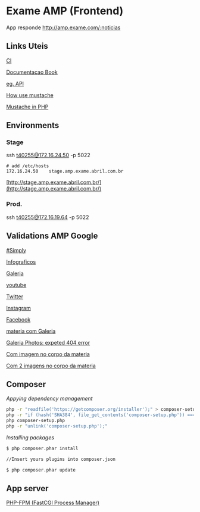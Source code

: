 # Exame AMP (Frontend)

App responde http://amp.exame.com/:noticias


## Links Uteis

[CI](http://jenkins.googleamp.abrdigital.com.br/view/GoogleAmp/)

[Documentacao Book](https://confluence.abril.com.br/pages/viewpage.action?title=BOOK+-+GoogleAMP&spaceKey=operacoes)

[eg. API](http://api.exame.abril.com.br/v2/materias/voce-pode-quebrar-seu-iphone-simplesmente-trocando-sua-data)

[How use mustache](https://mustache.github.io/mustache.5.html)

[Mustache in PHP](https://github.com/bobthecow/mustache.php/wiki)


## Environments

### Stage
ssh t40255@172.16.24.50 -p 5022

```
# add /etc/hosts
172.16.24.50    stage.amp.exame.abril.com.br
```

[http://stage.amp.exame.abril.com.br/](http://stage.amp.exame.abril.com.br/)


### Prod.
ssh t40255@172.16.19.64 -p 5022

## Validations AMP Google

[#Simply](http://amp.exame.abril.com.br/mundo/noticias/florida-declara-emergencia-sanitaria-por-novos-casos-de-zika#development=1)

[Infograficos ](http://amp.exame.abril.com.br/marketing/noticias/infografico-mostra-como-os-brasileiros-consomem-midia#development=1)

[Galeria ](http://amp.exame.abril.com.br/marketing/noticias/cvc-dara-10-anos-de-ferias-gratis-para-10-clientes#development=1)

[youtube ](http://amp.exame.abril.com.br/tecnologia/noticias/ondas-gravitacionais-previstas-por-einstein-sao-descobertas#development=1)

[Twitter ](http://amp.exame.abril.com.br/negocios/noticias/ceo-do-twitter-doa-parte-de-suas-acoes-aos-seus-funcionarios#development=1)

[Instagram ](http://amp.exame.abril.com.br/marketing/noticias/estilista-marc-jacobs-procura-por-modelos-no-instagram#development=1)

[Facebook ](http://amp.exame.abril.com.br/tecnologia/noticias/e-uma-das-maiores-descobertas-da-ciencia-diz-zuckerberg#development=1)

[materia com Galeria ](http://amp.exame.abril.com.br/marketing/noticias/cvc-dara-10-anos-de-ferias-gratis-para-10-clientes#development=1)

[Galeria Photos: expeted 404 error](http://amp.exame.abril.com.br/negocios/noticias/por-dentro-da-nova-sede-da-hp-inc-em-alphaville#development=1)

[Com imagem no corpo da materia ](http://amp.exame.abril.com.br/tecnologia/noticias/voce-pode-quebrar-seu-iphone-simplesmente-trocando-sua-data#development=1)
  
[Com 2 imagens no corpo da materia ](http://amp.exame.abril.com.br/revista-exame/edicoes/1105/noticias/para-a-rumo-a-all-e-trem-chamado-problema#development=1)


## Composer

*Appying dependency management*

```bash
php -r "readfile('https://getcomposer.org/installer');" > composer-setup.php
php -r "if (hash('SHA384', file_get_contents('composer-setup.php')) === 'fd26ce67e3b237fffd5e5544b45b0d92c41a4afe3e3f778e942e43ce6be197b9cdc7c251dcde6e2a52297ea269370680') { echo 'Installer verified'; } else { echo 'Installer corrupt'; unlink('composer-setup.php'); }"
php composer-setup.php
php -r "unlink('composer-setup.php');"
```

*Installing packages*

```bash
$ php composer.phar install

//Insert yours plugins into composer.json

$ php composer.phar update
```

## App server

[PHP-FPM (FastCGI Process Manager)](http://php-fpm.org/)